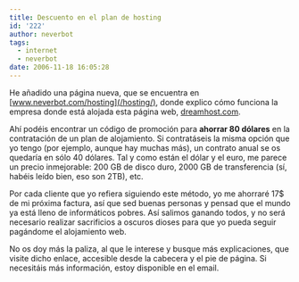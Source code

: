 ```yaml
---
title: Descuento en el plan de hosting
id: '222'
author: neverbot
tags:
  - internet
  - neverbot
date: 2006-11-18 16:05:28
---
```


He añadido una página nueva, que se encuentra en [www.neverbot.com/hosting](/hosting/), donde explico cómo funciona la empresa donde está alojada esta página web, [dreamhost.com](http://www.dreamhost.com/).

Ahí podéis encontrar un código de promoción para **ahorrar 80 dólares** en la contratación de un plan de alojamiento. Si contratáseis la misma opción que yo tengo (por ejemplo, aunque hay muchas más), un contrato anual se os quedaría en sólo 40 dólares. Tal y como están el dólar y el euro, me parece un precio inmejorable: 200 GB de disco duro, 2000 GB de transferencia (sí, habéis leído bien, eso son 2TB), etc.

Por cada cliente que yo refiera siguiendo este método, yo me ahorraré 17$ de mi próxima factura, así que sed buenas personas y pensad que el mundo ya está lleno de informáticos pobres. Así salimos ganando todos, y no será necesario realizar sacrificios a oscuros dioses para que yo pueda seguir pagándome el alojamiento web.

No os doy más la paliza, al que le interese y busque más explicaciones, que visite dicho enlace, accesible desde la cabecera y el pie de página. Si necesitáis más información, estoy disponible en el email.